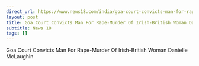 ```yaml
---
direct_url: https://www.news18.com/india/goa-court-convicts-man-for-rape-murder-of-irish-british-woman-danielle-mclaughin-9228001.html
layout: post
title: Goa Court Convicts Man For Rape-Murder Of Irish-British Woman Danielle McLaughin
subtitle: News 18
tags: []
---
```


Goa Court Convicts Man For Rape-Murder Of Irish-British Woman Danielle McLaughin

